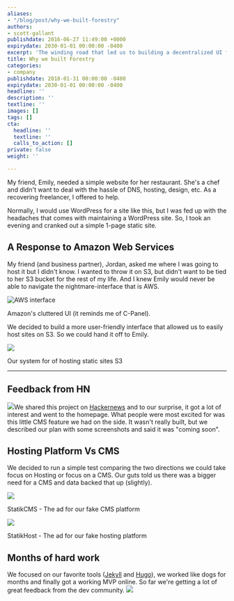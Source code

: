 ```yaml
---
aliases:
- "/blog/post/why-we-built-forestry"
authors:
- scott-gallant
publishdate: 2016-06-27 11:49:00 +0000
expirydate: 2030-01-01 00:00:00 -0400
excerpt: 'The winding road that led us to building a decentralized UI for the web. '
title: Why we built Forestry
categories:
- company
publishdate: 2018-01-31 00:00:00 -0400
expirydate: 2030-01-01 00:00:00 -0400
headline: ''
description: ''
textline: ''
images: []
tags: []
cta:
  headline: ''
  textline: ''
  calls_to_action: []
private: false
weight: ''

---
```

My friend, Emily, needed a simple website for her restaurant.  She's a chef and didn't want to deal with the hassle of DNS, hosting, design, etc.  As a recovering freelancer, I offered to help.

Normally, I would use WordPress for a site like this, but I was fed up with the headaches that comes with maintaining a WordPress site.  So, I took an evening and cranked out a simple 1-page static site.

## A Response to Amazon Web Services

My friend (and business partner), Jordan, asked me where I was going to host it but I didn't know.  I wanted to throw it on S3, but didn't want to be tied to her S3 bucket for the rest of my life. And I knew Emily would never be able to navigate the nightmare-interface that is AWS.

![AWS interface](/uploads/2017/12/31/aws-console-puke.png)

Amazon's cluttered UI (it reminds me of C-Panel).

We decided to build a more user-friendly interface that allowed us to easily host sites on S3. So we could hand it off to Emily.

![](/uploads/2017/12/31/admin1-1.png)

Our system for  of hosting static sites S3

<hr>

## Feedback from HN

<img src="/uploads/2017/12/31/cms2.png" class="small right">We shared this project on [Hackernews](https://news.ycombinator.com/item?id=10062939) and to our surprise, it got a lot of interest and went to the homepage.  What people were most excited for was this little CMS feature we had on the side.  It wasn't really built, but we described our plan with some screenshots and said it was "coming soon".

## Hosting Platform Vs CMS

We decided to run a simple test comparing the two directions we could take focus on Hosting or focus on a CMS.  Our guts told us there was a bigger need for a CMS and data backed that up (slightly).

![](/uploads/2017/12/31/fb_cms2.png)

StatikCMS - The ad for our fake CMS platform

![](/uploads/2017/12/31/fb_host.png)

StatikHost - The ad for our fake hosting platform

## Months of hard work

We focused on our favorite tools ([Jekyll](http://jekyllrb.com/) and [Hugo](http://gohugo.io/)), we worked like dogs for months and finally got a working MVP online.  So far we're getting a lot of great feedback from the dev community.
![](/uploads/2017/12/31/screenshot-white-matt.jpg)